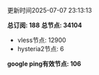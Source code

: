 更新时间2025-07-07 23:13:13

**总订阅: 188**
**总节点: 34104**
- vless节点: 12900
- hysteria2节点: 6

**google ping有效节点: 106**

